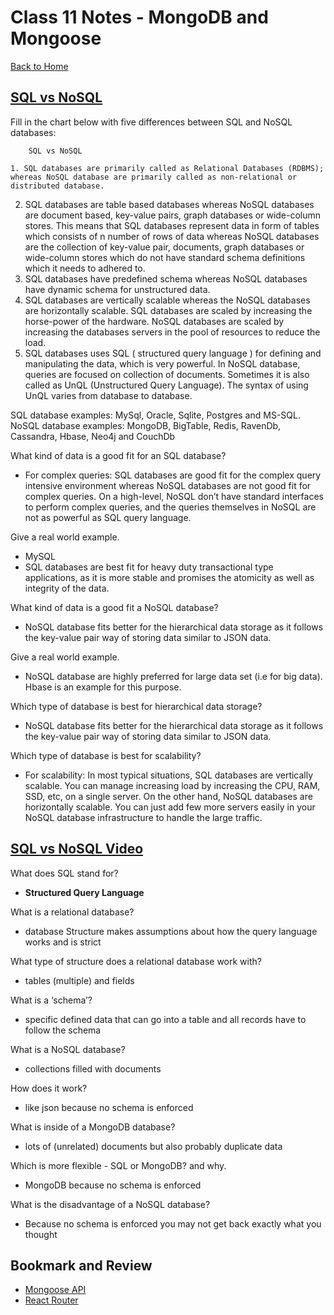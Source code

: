 # Class 11 Notes - MongoDB and Mongoose

[Back to Home](../README.md)

## [SQL vs NoSQL](https://www.thegeekstuff.com/2014/01/sql-vs-nosql-db/?utm_source=tuicool)

Fill in the chart below with five differences between SQL and NoSQL databases:

        SQL vs NoSQL

 	1. SQL databases are primarily called as Relational Databases (RDBMS); whereas NoSQL database are primarily called as non-relational or distributed database.
  2. SQL databases are table based databases whereas NoSQL databases are document based, key-value pairs, graph databases or wide-column stores. This means that SQL databases represent data in form of tables which consists of n number of rows of data whereas NoSQL databases are the collection of key-value pair, documents, graph databases or wide-column stores which do not have standard schema definitions which it needs to adhered to.
  3. SQL databases have predefined schema whereas NoSQL databases have dynamic schema for unstructured data.
  4. SQL databases are vertically scalable whereas the NoSQL databases are horizontally scalable. SQL databases are scaled by increasing the horse-power of the hardware. NoSQL databases are scaled by increasing the databases servers in the pool of resources to reduce the load.
  5. SQL databases uses SQL ( structured query language ) for defining and manipulating the data, which is very powerful. In NoSQL database, queries are focused on collection of documents. Sometimes it is also called as UnQL (Unstructured Query Language). The syntax of using UnQL varies from database to database.

SQL database examples: MySql, Oracle, Sqlite, Postgres and MS-SQL. NoSQL database examples: MongoDB, BigTable, Redis, RavenDb, Cassandra, Hbase, Neo4j and CouchDb
 	  
What kind of data is a good fit for an SQL database?

+ For complex queries: SQL databases are good fit for the complex query intensive environment whereas NoSQL databases are not good fit for complex queries. On a high-level, NoSQL don’t have standard interfaces to perform complex queries, and the queries themselves in NoSQL are not as powerful as SQL query language.

Give a real world example.

+ MySQL
+ SQL databases are best fit for heavy duty transactional type applications, as it is more stable and promises the atomicity as well as integrity of the data.

What kind of data is a good fit a NoSQL database?

+ NoSQL database fits better for the hierarchical data storage as it follows the key-value pair way of storing data similar to JSON data. 

Give a real world example.

+ NoSQL database are highly preferred for large data set (i.e for big data). Hbase is an example for this purpose.

Which type of database is best for hierarchical data storage?

+ NoSQL database fits better for the hierarchical data storage as it follows the key-value pair way of storing data similar to JSON data.

Which type of database is best for scalability?

+ For scalability: In most typical situations, SQL databases are vertically scalable. You can manage increasing load by increasing the CPU, RAM, SSD, etc, on a single server. On the other hand, NoSQL databases are horizontally scalable. You can just add few more servers easily in your NoSQL database infrastructure to handle the large traffic.

## [SQL vs NoSQL Video](https://www.youtube.com/watch?v=ZS_kXvOeQ5Y)

What does SQL stand for?

+ **Structured Query Language**

What is a relational database?

+ database Structure makes assumptions about how the query language works and is strict

What type of structure does a relational database work with?

+ tables (multiple) and fields

What is a ‘schema’?

+ specific defined data that can go into a table and all records have to follow the schema

What is a NoSQL database?

+  collections filled with documents

How does it work?

+ like json because no schema is enforced

What is inside of a MongoDB database?

+ lots of (unrelated) documents but also probably duplicate data

Which is more flexible - SQL or MongoDB? and why.

+ MongoDB because no schema is enforced

What is the disadvantage of a NoSQL database?

+ Because no schema is enforced you may not get back exactly what you thought 


## Bookmark and Review

+ [Mongoose API](https://mongoosejs.com/docs/api.html#Model)
+ [React Router](https://v5.reactrouter.com/web/api/BrowserRouter)
